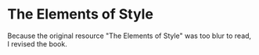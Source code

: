 # The Elements of Style

Because the original resource "The Elements of Style" was too blur to read, I revised the book.